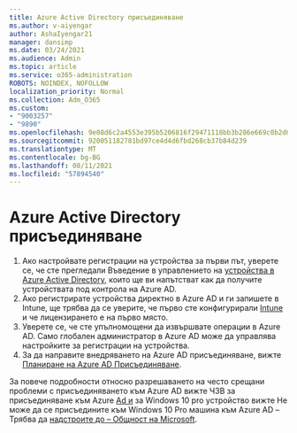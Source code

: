 ```yaml
---
title: Azure Active Directory присъединяване
ms.author: v-aiyengar
author: AshaIyengar21
manager: dansimp
ms.date: 03/24/2021
ms.audience: Admin
ms.topic: article
ms.service: o365-administration
ROBOTS: NOINDEX, NOFOLLOW
localization_priority: Normal
ms.collection: Adm_O365
ms.custom:
- "9003257"
- "9890"
ms.openlocfilehash: 9e08d6c2a4553e395b5206816f29471118bb3b286e669c0b2d07a740e2a3c749
ms.sourcegitcommit: 920051182781bd97ce4d4d6fbd268cb37b84d239
ms.translationtype: MT
ms.contentlocale: bg-BG
ms.lasthandoff: 08/11/2021
ms.locfileid: "57894540"
---
```

# <a name="azure-active-directory-join"></a>Azure Active Directory присъединяване

1. Ако настройвате регистрации на устройства за първи път, уверете се, че сте прегледали Въведение в управлението на [устройства в Azure Active Directory,](https://docs.microsoft.com/azure/active-directory/devices/overview) които ще ви напътстват как да получите устройствата под контрола на Azure AD. 
1. Ако регистрирате устройства директно в Azure AD и ги запишете в Intune, ще трябва да [](https://docs.microsoft.com/mem/intune/fundamentals/licenses-assign) се уверите, че първо сте конфигурирали [Intune](https://docs.microsoft.com/mem/intune/enrollment/device-enrollment) и че лицензирането е на първо място.
1. Уверете се, че сте упълномощени да извършвате операции в Azure AD. Само глобален администратор в Azure AD може да управлява настройките за регистрации на устройства.
1. За да направите внедряването на Azure AD присъединяване, вижте [Планиране на Azure AD Присъединяване](https://docs.microsoft.com/azure/active-directory/devices/azureadjoin-plan).

За повече подробности относно разрешаването на често срещани проблеми с присъединяването към Azure AD вижте ЧЗВ за присъединяване към Azure [Ad и](https://docs.microsoft.com/azure/active-directory/devices/faq) за Windows 10 pro устройство вижте Не може да се присъедините към Windows 10 Pro машина към Azure AD – Трябва да [надстроите до – Общност на Microsoft](https://answers.microsoft.com/en-us/msoffice/forum/msoffice_install-mso_win10-mso_365hp/unable-to-join-windows-10-pro-machine-to-azure-ad/abb1ca7d-b317-45ec-a628-e1c10eae2900).
